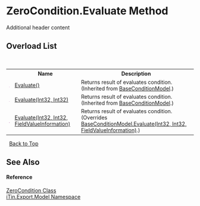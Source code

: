 # ZeroCondition.Evaluate Method 
Additional header content 


## Overload List
&nbsp;<table><tr><th></th><th>Name</th><th>Description</th></tr><tr><td>![Public method](media/pubmethod.gif "Public method")</td><td><a href="M_iTin_Export_Model_BaseConditionModel_Evaluate">Evaluate()</a></td><td>
Returns result of evaluates condition.
 (Inherited from <a href="T_iTin_Export_Model_BaseConditionModel">BaseConditionModel</a>.)</td></tr><tr><td>![Public method](media/pubmethod.gif "Public method")</td><td><a href="M_iTin_Export_Model_BaseConditionModel_Evaluate_1">Evaluate(Int32, Int32)</a></td><td>
Returns result of evaluates condition.
 (Inherited from <a href="T_iTin_Export_Model_BaseConditionModel">BaseConditionModel</a>.)</td></tr><tr><td>![Public method](media/pubmethod.gif "Public method")</td><td><a href="M_iTin_Export_Model_ZeroCondition_Evaluate">Evaluate(Int32, Int32, FieldValueInformation)</a></td><td>
Returns result of evaluates condition.
 (Overrides <a href="M_iTin_Export_Model_BaseConditionModel_Evaluate_2">BaseConditionModel.Evaluate(Int32, Int32, FieldValueInformation)</a>.)</td></tr></table>&nbsp;
<a href="#zerocondition.evaluate-method">Back to Top</a>

## See Also


#### Reference
<a href="T_iTin_Export_Model_ZeroCondition">ZeroCondition Class</a><br /><a href="N_iTin_Export_Model">iTin.Export.Model Namespace</a><br />